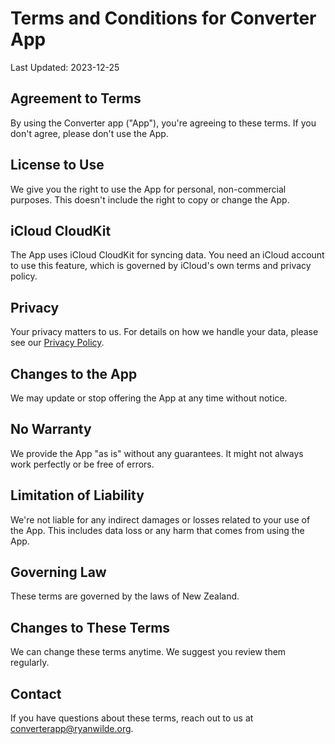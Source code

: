 # Terms and Conditions for Converter App

Last Updated: 2023-12-25

## Agreement to Terms
By using the Converter app ("App"), you're agreeing to these terms. If you don't agree, please don't use the App.

## License to Use
We give you the right to use the App for personal, non-commercial purposes. This doesn't include the right to copy or change the App.

## iCloud CloudKit
The App uses iCloud CloudKit for syncing data. You need an iCloud account to use this feature, which is governed by iCloud's own terms and privacy policy.

## Privacy
Your privacy matters to us. For details on how we handle your data, please see our [Privacy Policy](https://github.com/rcgilbert/ConverterAppTerms/blob/main/Privacy.md).

## Changes to the App
We may update or stop offering the App at any time without notice.

## No Warranty
We provide the App "as is" without any guarantees. It might not always work perfectly or be free of errors.

## Limitation of Liability
We're not liable for any indirect damages or losses related to your use of the App. This includes data loss or any harm that comes from using the App.

## Governing Law
These terms are governed by the laws of New Zealand.

## Changes to These Terms
We can change these terms anytime. We suggest you review them regularly.

## Contact
If you have questions about these terms, reach out to us at [converterapp@ryanwilde.org](mailto:converterapp@ryanwilde.org).
